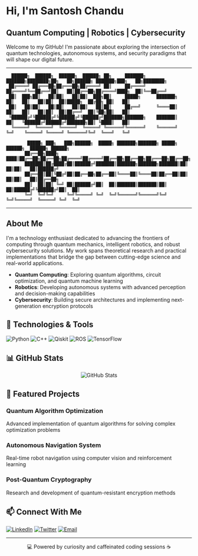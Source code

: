 # Hi, I'm Santosh Chandu

## Quantum Computing | Robotics | Cybersecurity

Welcome to my GitHub! I'm passionate about exploring the intersection of quantum technologies, autonomous systems, and security paradigms that will shape our digital future.

---

```
  ██████╗  ██████╗  ██████╗  ██████╗ ██╗     ███████╗    ███████╗████████╗██╗   ██╗██████╗ ███████╗███╗   ██╗████████╗
 ██╔════╝ ██╔═══██╗██╔═══██╗██╔════╝ ██║     ██╔════╝    ██╔════╝╚══██╔══╝██║   ██║██╔══██╗██╔════╝████╗  ██║╚══██╔══╝
 ██║  ███╗██║   ██║██║   ██║██║  ███╗██║     █████╗      ███████╗   ██║   ██║   ██║██║  ██║█████╗  ██╔██╗ ██║   ██║   
 ██║   ██║██║   ██║██║   ██║██║   ██║██║     ██╔══╝      ╚════██║   ██║   ██║   ██║██║  ██║██╔══╝  ██║╚██╗██║   ██║   
 ╚██████╔╝╚██████╔╝╚██████╔╝╚██████╔╝███████╗███████╗    ███████║   ██║   ╚██████╔╝██████╔╝███████╗██║ ╚████║   ██║   
  ╚═════╝  ╚═════╝  ╚═════╝  ╚═════╝ ╚══════╝╚══════╝    ╚══════╝   ╚═╝    ╚═════╝ ╚═════╝ ╚══════╝╚═╝  ╚═══╝   ╚═╝   
                                                                                                                          
        █████╗ ███╗   ███╗██████╗  █████╗ ███████╗███████╗ █████╗ ██████╗  ██████╗ ██████╗                             
       ██╔══██╗████╗ ████║██╔══██╗██╔══██╗██╔════╝██╔════╝██╔══██╗██╔══██╗██╔═══██╗██╔══██╗                            
       ███████║██╔████╔██║██████╔╝███████║███████╗███████╗███████║██║  ██║██║   ██║██████╔╝                            
       ██╔══██║██║╚██╔╝██║██╔══██╗██╔══██║╚════██║╚════██║██╔══██║██║  ██║██║   ██║██╔══██╗                            
       ██║  ██║██║ ╚═╝ ██║██████╔╝██║  ██║███████║███████║██║  ██║██████╔╝╚██████╔╝██║  ██║                            
       ╚═╝  ╚═╝╚═╝     ╚═╝╚═════╝ ╚═╝  ╚═╝╚══════╝╚══════╝╚═╝  ╚═╝╚═════╝  ╚═════╝ ╚═╝  ╚═╝                            
```

---

## About Me

I'm a technology enthusiast dedicated to advancing the frontiers of computing through quantum mechanics, intelligent robotics, and robust cybersecurity solutions. My work spans theoretical research and practical implementations that bridge the gap between cutting-edge science and real-world applications.

- **Quantum Computing**: Exploring quantum algorithms, circuit optimization, and quantum machine learning
- **Robotics**: Developing autonomous systems with advanced perception and decision-making capabilities
- **Cybersecurity**: Building secure architectures and implementing next-generation encryption protocols

## 🔧 Technologies & Tools

![Python](https://img.shields.io/badge/-Python-3776AB?style=flat-square&logo=python&logoColor=white)
![C++](https://img.shields.io/badge/-C++-00599C?style=flat-square&logo=c%2B%2B&logoColor=white)
![Qiskit](https://img.shields.io/badge/-Qiskit-6929C4?style=flat-square&logo=qiskit&logoColor=white)
![ROS](https://img.shields.io/badge/-ROS-22314E?style=flat-square&logo=ros&logoColor=white)
![TensorFlow](https://img.shields.io/badge/-TensorFlow-FF6F00?style=flat-square&logo=tensorflow&logoColor=white)

## 📊 GitHub Stats

<p align="center">
  <img src="https://github-readme-stats.vercel.app/api?username=YourUsername&show_icons=true&theme=radical" alt="GitHub Stats" />
</p>

## 🚀 Featured Projects

### Quantum Algorithm Optimization
Advanced implementation of quantum algorithms for solving complex optimization problems

### Autonomous Navigation System
Real-time robot navigation using computer vision and reinforcement learning

### Post-Quantum Cryptography
Research and development of quantum-resistant encryption methods

## 📫 Connect With Me

[![LinkedIn](https://img.shields.io/badge/-LinkedIn-0077B5?style=flat-square&logo=linkedin&logoColor=white)](https://linkedin.com/in/yourprofile)
[![Twitter](https://img.shields.io/badge/-Twitter-1DA1F2?style=flat-square&logo=twitter&logoColor=white)](https://twitter.com/yourhandle)
[![Email](https://img.shields.io/badge/-Email-D14836?style=flat-square&logo=gmail&logoColor=white)](mailto:your.email@example.com)

---

<p align="center">
  💻 Powered by curiosity and caffeinated coding sessions ☕
</p>
